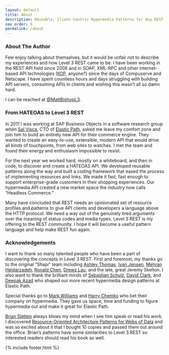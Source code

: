 ```yaml
---
layout: default
title: About
description: Reusable, Client-Centric Hypermedia Patterns for Any REST API
nav_order: 5
permalink: /about
---
```


### About The Author

Few enjoy talking about themselves, but it would be unfair not to describe my experiences and how Level 3 REST came to be. I have been working in the REST API field since 2008 and in SOAP, XML-RPC and other internet-based API technologies ([IIOP](https://en.wikipedia.org/wiki/General_Inter-ORB_Protocol), anyone?) since the days of Compuserve and Netscape. I have spent countless hours and days struggling with building API servers, consuming APIs in clients and wishing this wasn’t all so damn hard.

I can be reached at [@MattBishopL3](https://twitter.com/MattBishopL3).

### From HATEOAS to Level 3 REST

In 2011 I was working at SAP Business Objects in a software research group when [Sal Visca](https://www.linkedin.com/in/salvisca/), CTO of [Elastic Path](https://www.elasticpath.com), asked me leave my comfort zone and join him to build an entirely new API for their commerce engine. They wanted to create an easy-to-use, extensible, modern API that would drive all kinds of touchpoints, from web sites to watches. I met the team and found their energy and enthusiasm impossible to resist.

For the next year we worked hard, mostly on a whiteboard, and then in code, to discover and create a HATEOAS API. We developed reusable patterns along the way and built a coding framework that eased the process of implementing resources and links. We made it fast, fast enough to support enterprise-grade customers in their shopping experiences. Our hypermedia API created a new market space the industry now calls “Headless Commerce.”

Many have concluded that REST needs an opinionated set of resource profiles and patterns to give API clients and developers a language above the HTTP protocol. We need a way out of the genuinely tired arguments over the meaning of status codes and media types. Level 3 REST is my offering to the REST community. I hope it will become a useful pattern language and help make REST fun again.

### Acknowledgements

I want to thank so many talented people who have been a part of discovering the concepts in Level 3 REST. First and foremost, my thanks go to the original “Shapi” team including [Ashley Thomas](https://www.linkedin.com/in/ashleydthomas), [Ivan Jensen](https://twitter.com/ivanjensen), [Mehran Heidarzadeh](https://twitter.com/mh8h), [Ronald Chen](https://twitter.com/pyrolistical), [Drewz Lau](https://twitter.com/drewzie), and the late, great Jeremy Skelton. I also want to thank the brilliant minds of [Sebastian Schulz](https://www.linkedin.com/in/sschulz-engineering/), [David Clark](https://www.linkedin.com/in/clarkdavid/), and [Deepak Azad](https://twitter.com/deepakazad) who shaped our more recent hypermedia design patterns at Elastic Path.

Special thanks go to [Mark Williams](https://twitter.com/MarkWilliams52) and [Harry Chemko](https://twitter.com/hchemko) who bet their company on hypermedia. They gave us space, time and funding to figure hypermedia out and make it great for Elastic Path.

[Brian Sletten](https://twitter.com/bsletten) always blows my mind when I see him speak or read his work. I discovered [Resource-Oriented Architecture Patterns for Webs of Data](https://www.amazon.ca/Resource-Oriented-Architecture-Patterns-Webs-Data/dp/1608459500?SubscriptionId=AKIAILSHYYTFIVPWUY6Q&tag=duc12-20&linkCode=xm2&camp=2025&creative=165953&creativeASIN=1608459500) and was so excited about it that I bought 10 copies and passed them out around the office. Brian’s patterns have some similarities to Level 3 REST so interested readers should read his book as well.

{% include footer.html %}